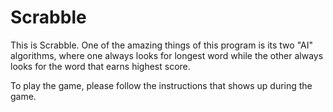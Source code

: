 # Scrabble
This is Scrabble.
One of the amazing things of this program is its two "AI" algorithms, where one always looks for longest word while the other always looks for the word that earns highest score.

To play the game, please follow the instructions that shows up during the game.
